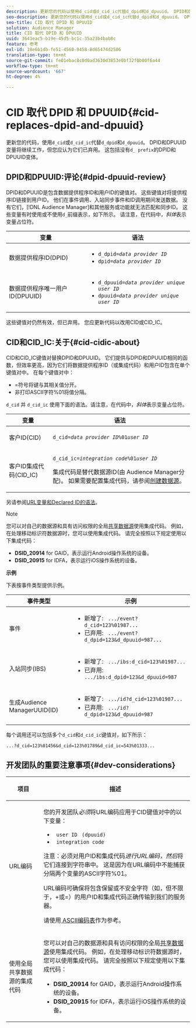 ```yaml
---
description: 更新您的代码以使用d_cid或d_cid_ic代替d_dpid和d_dpuuid。 DPID和DPUUID变量将继续工作，但您应认为它们已弃用。 这包括没有d_前缀的DPID和DPUUID变体。
seo-description: 更新您的代码以使用d_cid或d_cid_ic代替d_dpid和d_dpuuid。 DPID和DPUUID变量将继续工作，但您应认为它们已弃用。 这包括没有d_前缀的DPID和DPUUID变体。
seo-title: CID 取代 DPID 和 DPUUID
solution: Audience Manager
title: CID 取代 DPID 和 DPUUID
uuid: 3641eac5-b19e-45d5-bc1c-35a23b4bab8c
feature: 参考
exl-id: 18e6b1db-fe51-4560-9458-8d65474d2506
translation-type: tm+mt
source-git-commit: fe01ebac8c0d0ad3630d3853e0bf32f0b00f6a44
workflow-type: tm+mt
source-wordcount: '667'
ht-degree: 4%

---
```


# CID 取代 DPID 和 DPUUID{#cid-replaces-dpid-and-dpuuid}

更新您的代码，使用`d_cid`或`d_cid_ic`代替`d_dpid`和`d_dpuuid`。 DPID和DPUUID变量将继续工作，但您应认为它们已弃用。 这包括没有`d_ prefix`的DPID和DPUUID变体。

## DPID和DPUUID:评论{#dpid-dpuuid-review}

DPID和DPUUID是包含数据提供程序ID和用户ID的键值对。 这些键值对将提供程序ID链接到用户ID。 他们在事件调用、入站同步事件和ID调用期间发送数据。 没有它们，[!DNL Audience Manager]和其他服务或功能就无法匹配和同步ID。 这些变量有时使用或不使用`d_`前缀表示，如下所示。 请注意，在代码中，*斜体*&#x200B;表示变量占位符。

<table id="table_932B4416AE1E44E4A1E98D779D3B1ED5"> 
 <thead> 
  <tr> 
   <th colname="col1" class="entry"> 变量 </th> 
   <th colname="col2" class="entry"> 语法 </th> 
  </tr> 
 </thead>
 <tbody> 
  <tr> 
   <td colname="col1"> <p>数据提供程序ID(DPID) </p> </td> 
   <td colname="col2"> 
    <ul id="ul_0567D39DCE784C20A81EC0845C7B1C6B"> 
     <li id="li_DDD8C18266314987A7C802918F4892A8"> <code>d_dpid=<i>data provider ID</i></code> </li> 
     <li id="li_80185558932E416698ABD71158303EA8"> <code>dpid=<i>data provider ID</i></code> </li> 
    </ul> </td> 
  </tr> 
  <tr> 
   <td colname="col1"> <p>数据提供程序唯一用户ID(DPUUID) </p> </td> 
   <td colname="col2"> 
    <ul id="ul_EA7F769523B142CE8FF5886E5CDFF2D9"> 
     <li id="li_C984E2FF0A83495880BB87C610FA3F79"> <code>d_dpuuid=<i>data provider unique user ID</i></code> </li> 
     <li id="li_DCFFAC995DCC49F489ACEFD97A06F877"> <code>dpuuid=<i>data provider unique user ID</i></code> </li> 
    </ul> </td> 
  </tr> 
 </tbody> 
</table>

这些键值对仍然有效，但已弃用。 您应更新代码以改用CID或CID_IC。

## CID和CID_IC:关于{#cid-cidic-about}

CID和CID_IC键值对替换DPID和DPUUID。 它们提供与DPID和DPUUID相同的函数，但效率更高，因为它们将数据提供程序ID（或集成代码）和用户ID包含在单个键值对中。 在每个键值对中：

* =符号将键与其相关值分开。
* 非打印ASCII字符%01将值分隔。

`d_cid` 并 `d_cid_ic` 使用下面的语法。请注意，在代码中，*斜体*&#x200B;表示变量占位符。

<table id="table_0C8A4F8FDBC84416B4EB476F67BCFA8E"> 
 <thead> 
  <tr> 
   <th colname="col1" class="entry"> 变量 </th> 
   <th colname="col2" class="entry"> 语法 </th> 
  </tr> 
 </thead>
 <tbody> 
  <tr> 
   <td colname="col1"> <p>客户ID(CID) </p> </td> 
   <td colname="col2"> <p> <code>d_cid=<i>data provider ID</i>%01<i>user ID</i></code> </p> </td> 
  </tr> 
  <tr> 
   <td colname="col1"> <p>客户ID集成代码(CID_IC) </p> </td> 
   <td colname="col2"> <p> <code>d_cid_ic=<i>integration code</i>%01<i>user ID</i></code> </p> <p> <span class="term">集成代码</span>是替代数据源ID(由<span class="keyword"> Audience Manager</span>分配)。 如果需要配置集成代码，请参阅<a href="../features/manage-datasources.md#create-data-source">创建数据源</a>。 </p> </td> 
  </tr> 
 </tbody> 
</table>

另请参阅[URL变量和Declared ID的语法](../features/declared-ids.md#variables-and-syntax)。

>[!NOTE]
>
>您可以对自己的数据源和具有访问权限的全局[共享数据源](../features/datasources-list-and-settings.md#settings-menu-options)使用集成代码。 例如，在处理移动标识符数据源时，您可以使用集成代码。 请完全按照以下规定使用以下集成代码：

* **DSID_20914**  for GAID，表示运行Android操作系统的设备。
* **DSID_20915**  for IDFA，表示运行iOS操作系统的设备。

**示例**

下表按事件类型提供示例。

<table id="table_097A58CCD6E64C4DB0652271A4F31AE8"> 
 <thead> 
  <tr> 
   <th colname="col1" class="entry"> 事件类型 </th> 
   <th colname="col2" class="entry"> 示例 </th> 
  </tr>
 </thead>
 <tbody> 
  <tr> 
   <td colname="col1"> <p>事件 </p> </td> 
   <td colname="col2"> 
    <ul id="ul_6EAB4188C6954512A28D1A8328794BCB"> 
     <li id="li_344AAEF1622343489E2AD6E2929CEA98">新增了: <code> .../event?d_cid=123%01987...</code> </li> 
     <li id="li_B673C1BA5AD24C46AB8F8232EF89CE89">已弃用: <code> .../event?d_dpid=123&amp;d_dpuuid=987...</code> </li> 
    </ul> </td> 
  </tr> 
  <tr> 
   <td colname="col1"> <p>入站同步(IBS) </p> </td> 
   <td colname="col2"> 
    <ul id="ul_78270745CBC2469B8CA9EDB7032B8F92"> 
     <li id="li_8C4620A04504442185F013F74E6B0647">新增了: <code> .../ibs:d_cid=123%01987...</code> </li> 
     <li id="li_2A8F761C76334C1BB097CF1A9D7E8429">已弃用: <code> .../ibs:d_dpid=123&amp;d_dpuuid=987</code> </li> 
    </ul> </td> 
  </tr> 
  <tr> 
   <td colname="col1"> <p>生成Audience ManagerUUID(ID) </p> </td> 
   <td colname="col2"> 
    <ul id="ul_EAA764DCFF7244F69ABF67ACEE13E579"> 
     <li id="li_18467A531FAF454A881CBD157BBFD6D2">新增了: <code> .../id?d_cid=123%01987...</code> </li> 
     <li id="li_433C33F7BC284362AC7CC3C9DC0BF471">已弃用: <code> .../id?d_dpid=123&amp;d_dpuuid=987</code> </li> 
    </ul> </td> 
  </tr> 
 </tbody> 
</table>

每个调用还可以包括多个`d_cid`和`d_cid_ic`键值对，如下所示：

```
...?d_cid=123%01456&d_cid=123%01789&d_cid_ic=543%01333...
```

## 开发团队的重要注意事项{#dev-considerations}

<table id="table_5DD068FAE68A42CDB49B6C064706802A"> 
 <thead> 
  <tr> 
   <th colname="col1" class="entry"> <p>项目 </p> </th> 
   <th colname="col2" class="entry"> <p>描述 </p> </th> 
  </tr>
 </thead>
 <tbody> 
  <tr> 
   <td colname="col1"> <p>URL编码 </p> </td> 
   <td colname="col2"> <p>您的开发团队<i>必须</i>将URL编码应用于CID键值对中的以下变量： </p> <p> 
     <ul id="ul_66DCB63C60914057B2BE21F49D9A36CA"> 
      <li id="li_6D82B4DB40BB4BB0B8FAF5841577FAAC"><code> user ID</code> <code> (dpuuid)</code> </li> 
      <li id="li_D2F94B07B0D84B09A5CDFA48518DDD62"><code> integration code</code> </li> 
     </ul> </p> <p> <p>注意：必须对用户ID和集成代码<i>进行URL编码，然后</i>将它们连接到字符串中。 这是因为在URL编码中不能捕获分隔两个变量的ASCII字符%01。 </p> </p> <p>URL编码可确保将包含保留或不安全字符（如，但不限于，+或=）的用户ID和集成代码正确传输到我们的服务器。 </p> <p>请使用<a href="https://www.w3schools.com/tags/ref_urlencode.asp" format="https" scope="external"> ASCII编码表</a>作为参考。 </p> </td> 
  </tr> 
  <tr> 
   <td colname="col1"> <p>使用全局共享数据源的集成代码 </p> </td> 
   <td colname="col2"> <p>您可以对自己的数据源和具有访问权限的全局<a href="../features/datasources-list-and-settings.md#settings-menu-options">共享数据源</a>使用集成代码。 例如，在处理移动标识符数据源时，您可以使用集成代码。 请完全按照以下规定使用以下集成代码： </p> <p> 
     <ul id="ul_B306EE96A3BD4CE982E113D5E23826CF"> 
      <li id="li_3340C7AFA9AB4105A2CCF3E476EC7552"> <b>DSID_20914</b>  for GAID，表示运行Android操作系统的设备。 </li> 
      <li id="li_779D9F08021043FCB233A0ABF5160C76"> <b>DSID_20915</b>  for IDFA，表示运行iOS操作系统的设备。 </li> 
     </ul> </p> </td> 
  </tr> 
 </tbody> 
</table>

